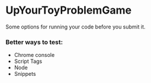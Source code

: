 # UpYourToyProblemGame
Some options for running your code before you submit it.

### Better ways to test:
- Chrome console
- Script Tags
- Node
- Snippets
